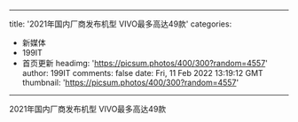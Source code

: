 
---
title: '2021年国内厂商发布机型 VIVO最多高达49款'
categories: 
 - 新媒体
 - 199IT
 - 首页更新
headimg: 'https://picsum.photos/400/300?random=4557'
author: 199IT
comments: false
date: Fri, 11 Feb 2022 13:19:12 GMT
thumbnail: 'https://picsum.photos/400/300?random=4557'
---

<div>   
2021年国内厂商发布机型 VIVO最多高达49款  
</div>
            